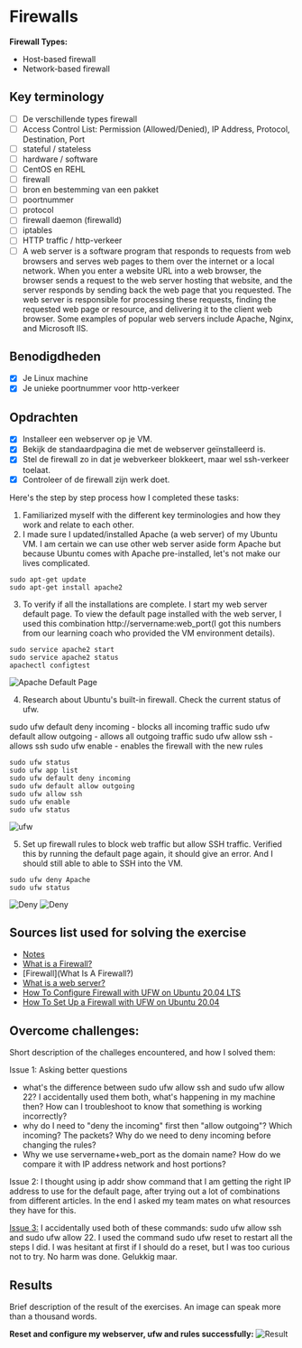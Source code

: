 # Firewalls


**Firewall Types:**

- Host-based firewall
- Network-based firewall

## Key terminology

- [ ] De verschillende types firewall
- [ ] Access Control List: Permission (Allowed/Denied), IP Address, Protocol, Destination, Port
- [ ] stateful / stateless
- [ ] hardware / software
- [ ] CentOS en REHL
- [ ] firewall
- [ ] bron en bestemming van een pakket
- [ ] poortnummer
- [ ] protocol
- [ ] firewall daemon (firewalld)
- [ ] iptables
- [ ] HTTP traffic / http-verkeer
- [ ] A web server is a software program that responds to requests from web browsers and serves web pages to them over the internet or a local network. When you enter a website URL into a web browser, the browser sends a request to the web server hosting that website, and the server responds by sending back the web page that you requested. The web server is responsible for processing these requests, finding the requested web page or resource, and delivering it to the client web browser. Some examples of popular web servers include Apache, Nginx, and Microsoft IIS.

## Benodigdheden

- [x] Je Linux machine
- [x] Je unieke poortnummer voor http-verkeer

## Opdrachten

- [x] Installeer een webserver op je VM.
- [x] Bekijk de standaardpagina die met de webserver geïnstalleerd is.
- [x] Stel de firewall zo in dat je webverkeer blokkeert, maar wel ssh-verkeer toelaat.
- [x] Controleer of de firewall zijn werk doet.

Here's the step by step process how I completed these tasks:

1. Familiarized myself with the different key terminologies and how they work and relate to each other.
2.  I made sure I updated/installed Apache (a web server) of my Ubuntu VM. I am certain we can use other web server aside form Apache but because Ubuntu comes with Apache pre-installed, let's not make our lives complicated.

```
sudo apt-get update
sudo apt-get install apache2
```

3. To verify if all the installations are complete. I start my web server default page. To view the default page installed with the web server, I used this combination http://servername:web_port(I got this numbers from our learning coach who provided the VM environment details).

```
sudo service apache2 start
sudo service apache2 status
apachectl configtest
```

![Apache Default Page](https://github.com/techgrounds/techgrounds-anj-dtmr/blob/main/00_includes/week-3-includes/sec-02-defaultpage.png)


4. Research about Ubuntu's built-in firewall. Check the current status of ufw.  

sudo ufw default deny incoming - blocks all incoming traffic
sudo ufw default allow outgoing - allows all outgoing traffic
sudo ufw allow ssh - allows ssh
sudo ufw enable - enables the firewall with the new rules

```
sudo ufw status
sudo ufw app list
sudo ufw default deny incoming
sudo ufw default allow outgoing
sudo ufw allow ssh
sudo ufw enable
sudo ufw status

```

![ufw](https://github.com/techgrounds/techgrounds-anj-dtmr/blob/main/00_includes/week-3-includes/sec-02-ufw.png)

5. Set up firewall rules to block web traffic but allow SSH traffic. Verified this by running the default page again, it should give an error. And I should still able to able to SSH into the VM.

```
sudo ufw deny Apache
sudo ufw status

```

![Deny](https://github.com/techgrounds/techgrounds-anj-dtmr/blob/main/00_includes/week-3-includes/sec-02-deny.png)
![Deny]([sec-02-deny2.png](https://github.com/techgrounds/techgrounds-anj-dtmr/blob/main/00_includes/week-3-includes/sec-02-deny2.png))


## Sources list used for solving the exercise

- [Notes](https://drive.google.com/drive/folders/1ngTMmDk8hX61yQQGFieqFLswh6UdoEGO)
- [What is a Firewall?](https://www.youtube.com/watch?v=kDEX1HXybrU)
- [Firewall](What Is A Firewall?)
- [What is a web server?](https://developer.mozilla.org/en-US/docs/Learn/Common_questions/Web_mechanics/What_is_a_web_server)
- [How To Configure Firewall with UFW on Ubuntu 20.04 LTS](https://www.cyberciti.biz/faq/how-to-configure-firewall-with-ufw-on-ubuntu-20-04-lts/)
- [How To Set Up a Firewall with UFW on Ubuntu 20.04](https://www.digitalocean.com/community/tutorials/how-to-set-up-a-firewall-with-ufw-on-ubuntu-20-04)

## Overcome challenges:

Short description of the challeges encountered, and how I solved them:

Issue 1: Asking better questions

- what's the difference between sudo ufw allow ssh and sudo ufw allow 22? I accidentally used them both, what's happening in my machine then? How can I troubleshoot to know that something is working incorrectly?
- why do I need to "deny the incoming" first then "allow outgoing"? Which incoming? The packets? Why do we need to deny incoming before changing the rules?
- Why we use servername+web_port as the domain name? How do we compare it with IP address network and host portions?

Issue 2: I thought using ip addr show command that I am getting the right IP address to use for the default page, after trying out a lot of combinations from different articles. In the end I asked my team mates on what resources they have for this.

[Issue 3:](https://github.com/techgrounds/techgrounds-anj-dtmr/blob/main/00_includes/week-3-includes/sec-02-issue3.png) I accidentally used both of these commands: sudo ufw allow ssh and sudo ufw allow 22. I used the command sudo ufw reset to restart all the steps I did. I was hesitant at first if I should do a reset, but I was too curious not to try. No harm was done. Gelukkig maar.

## Results

Brief description of the result of the exercises. An image can speak more than a thousand words.

**Reset and configure my webserver, ufw and rules successfully:**
![Result](https://github.com/techgrounds/techgrounds-anj-dtmr/blob/main/00_includes/week-3-includes/sec-02-reset.png)

